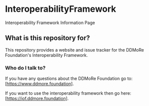 # InteroperabilityFramework
Interoperability Framework Information Page

## What is this repository for? ####

This repository provides a website and issue tracker for the DDMoRe Foundation's Interoperability Framework.


### Who do I talk to? ###

If you have any questions about the DDMoRe Foundation go to: [https://www.ddmore.foundation].

If you want to use the interoperability framework then go here: [https://iof.ddmore.foundation].
